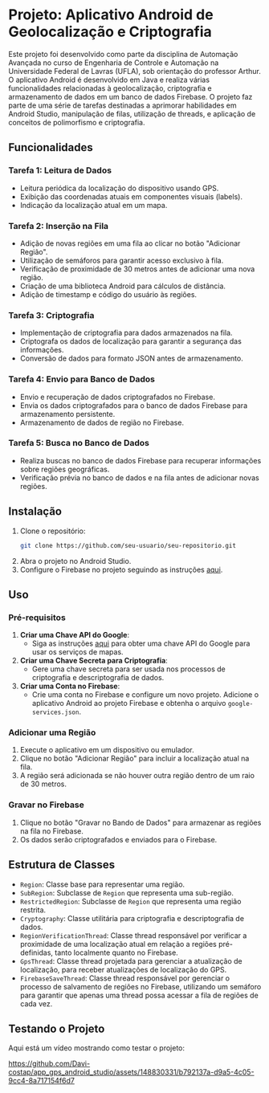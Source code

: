 
# Projeto: Aplicativo Android de Geolocalização e Criptografia

Este projeto foi desenvolvido como parte da disciplina de Automação Avançada no curso de Engenharia de Controle e Automação na Universidade Federal de Lavras (UFLA), sob orientação do professor Arthur. O aplicativo Android é desenvolvido em Java e realiza várias funcionalidades relacionadas à geolocalização, criptografia e armazenamento de dados em um banco de dados Firebase. O projeto faz parte de uma série de tarefas destinadas a aprimorar habilidades em Android Studio, manipulação de filas, utilização de threads, e aplicação de conceitos de polimorfismo e criptografia.

## Funcionalidades

### Tarefa 1: Leitura de Dados 
- Leitura periódica da localização do dispositivo usando GPS.
- Exibição das coordenadas atuais em componentes visuais (labels).
- Indicação da localização atual em um mapa.

### Tarefa 2: Inserção na Fila
- Adição de novas regiões em uma fila ao clicar no botão "Adicionar Região".
- Utilização de semáforos para garantir acesso exclusivo à fila.
- Verificação de proximidade de 30 metros antes de adicionar uma nova região.
- Criação de uma biblioteca Android para cálculos de distância.
- Adição de timestamp e código do usuário às regiões.

### Tarefa 3: Criptografia
- Implementação de criptografia para dados armazenados na fila.
- Criptografa os dados de localização para garantir a segurança das informações.
- Conversão de dados para formato JSON antes de armazenamento.

### Tarefa 4: Envio para Banco de Dados
- Envio e recuperação de dados criptografados no Firebase.
- Envia os dados criptografados para o banco de dados Firebase para armazenamento persistente.
- Armazenamento de dados de região no Firebase.

### Tarefa 5: Busca no Banco de Dados
- Realiza buscas no banco de dados Firebase para recuperar informações sobre regiões geográficas.
- Verificação prévia no banco de dados e na fila antes de adicionar novas regiões.

## Instalação

1. Clone o repositório:
    ```bash
    git clone https://github.com/seu-usuario/seu-repositorio.git
    ```
2. Abra o projeto no Android Studio.
3. Configure o Firebase no projeto seguindo as instruções [aqui](https://firebase.google.com/docs/android/setup).

## Uso

### Pré-requisitos
1. **Criar uma Chave API do Google**: 
    - Siga as instruções [aqui](https://developers.google.com/maps/documentation/android-sdk/get-api-key) para obter uma chave API do Google para usar os serviços de mapas.
2. **Criar uma Chave Secreta para Criptografia**: 
    - Gere uma chave secreta para ser usada nos processos de criptografia e descriptografia de dados.
3. **Criar uma Conta no Firebase**:
    - Crie uma conta no Firebase e configure um novo projeto. Adicione o aplicativo Android ao projeto Firebase e obtenha o arquivo `google-services.json`.

### Adicionar uma Região
1. Execute o aplicativo em um dispositivo ou emulador.
2. Clique no botão "Adicionar Região" para incluir a localização atual na fila.
3. A região será adicionada se não houver outra região dentro de um raio de 30 metros.

### Gravar no Firebase
1. Clique no botão "Gravar no Bando de Dados" para armazenar as regiões na fila no Firebase.
2. Os dados serão criptografados e enviados para o Firebase.

## Estrutura de Classes

- `Region`: Classe base para representar uma região.
- `SubRegion`: Subclasse de `Region` que representa uma sub-região.
- `RestrictedRegion`: Subclasse de `Region` que representa uma região restrita.
- `Cryptography`: Classe utilitária para criptografia e descriptografia de dados.
- `RegionVerificationThread`: Classe thread responsável por verificar a proximidade de uma localização atual em relação a regiões pré-definidas, tanto localmente quanto no Firebase.
- `GpsThread`: Classe thread projetada para gerenciar a atualização de localização, para receber atualizações de localização do GPS.
- `FirebaseSaveThread`: Classe thread responsável por gerenciar o processo de salvamento de regiões no Firebase, utilizando um semáforo para garantir que apenas uma thread possa acessar a fila de regiões de cada vez.

## Testando o Projeto

Aqui está um vídeo mostrando como testar o projeto:


https://github.com/Davi-costap/app_gps_android_studio/assets/148830331/b792137a-d9a5-4c05-9cc4-8a717154f6d7






